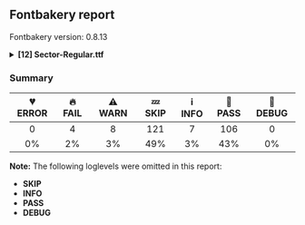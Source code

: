 ## Fontbakery report

Fontbakery version: 0.8.13

<details><summary><b>[12] Sector-Regular.ttf</b></summary><div><details><summary>🔥 <b>FAIL:</b> Check license file has good copyright string. (<a href="https://font-bakery.readthedocs.io/en/stable/fontbakery/profiles/googlefonts.html#com.google.fonts/check/license/OFL_copyright">com.google.fonts/check/license/OFL_copyright</a>)</summary><div>


* 🔥 **FAIL** First line in license file is:

"copyright 2023 sector mono, mateo broillet"

which does not match the expected format, similar to:

"Copyright 2022 The Familyname Project Authors (git url)" [code: bad-format]
</div></details><details><summary>🔥 <b>FAIL:</b> Stricter unitsPerEm criteria for Google Fonts.  (<a href="https://font-bakery.readthedocs.io/en/stable/fontbakery/profiles/googlefonts.html#com.google.fonts/check/unitsperem_strict">com.google.fonts/check/unitsperem_strict</a>)</summary><div>


* 🔥 **FAIL** Font em size (unitsPerEm) is 1200. If possible, please consider using 1000. Good values for unitsPerEm, though, are typically these: [16, 32, 64, 128, 256, 500, 512, 1000, 1024, 2000, 2048]. [code: bad-value]
</div></details><details><summary>🔥 <b>FAIL:</b> Check font follows the Google Fonts vertical metric schema (<a href="https://font-bakery.readthedocs.io/en/stable/fontbakery/profiles/googlefonts.html#com.google.fonts/check/vertical_metrics">com.google.fonts/check/vertical_metrics</a>)</summary><div>


* 🔥 **FAIL** The sum of hhea.ascender + abs(hhea.descender) + hhea.lineGap is 1131 when it should be at least 1440 [code: bad-hhea-range]
</div></details><details><summary>🔥 <b>FAIL:</b> Ensure soft_dotted characters lose their dot when combined with marks that replace the dot. (<a href="https://font-bakery.readthedocs.io/en/stable/fontbakery/profiles/universal.html#com.google.fonts/check/soft_dotted">com.google.fonts/check/soft_dotted</a>)</summary><div>


* 🔥 **FAIL** The dot of soft dotted characters used in orthographies must disappear in the following strings: i̊ i̋ j̀ j́ j̃ j̄ j̈ į̀ į́ į̂ į̃ į̄ į̌

The dot of soft dotted characters should disappear in other cases, for example: ĭ i̇ ǐ i̒ ĭ̦ i̦̇ i̦̊ i̦̋ ǐ̦ i̦̒ ĭ̧ i̧̇ i̧̊ i̧̋ ǐ̧ i̧̒ ĵ j̆ j̇ j̊ [code: soft-dotted]
</div></details><details><summary>⚠ <b>WARN:</b> Checking OS/2 achVendID. (<a href="https://font-bakery.readthedocs.io/en/stable/fontbakery/profiles/googlefonts.html#com.google.fonts/check/vendor_id">com.google.fonts/check/vendor_id</a>)</summary><div>


* ⚠ **WARN** OS/2 VendorID value 'Mate' is not yet recognized. If you registered it recently, then it's safe to ignore this warning message. Otherwise, you should set it to your own unique 4 character code, and register it with Microsoft at https://www.microsoft.com/typography/links/vendorlist.aspx
 [code: unknown]
</div></details><details><summary>⚠ <b>WARN:</b> License URL matches License text on name table? (<a href="https://font-bakery.readthedocs.io/en/stable/fontbakery/profiles/googlefonts.html#com.google.fonts/check/name/license_url">com.google.fonts/check/name/license_url</a>)</summary><div>


* ⚠ **WARN** Please consider using HTTPS URLs at name table entry [plat=3, enc=1, name=14] [code: http-in-license-info]
</div></details><details><summary>⚠ <b>WARN:</b> Ensure fonts have ScriptLangTags declared on the 'meta' table. (<a href="https://font-bakery.readthedocs.io/en/stable/fontbakery/profiles/googlefonts.html#com.google.fonts/check/meta/script_lang_tags">com.google.fonts/check/meta/script_lang_tags</a>)</summary><div>


* ⚠ **WARN** This font file does not have a 'meta' table. [code: lacks-meta-table]
</div></details><details><summary>⚠ <b>WARN:</b> Check font contains no unreachable glyphs (<a href="https://font-bakery.readthedocs.io/en/stable/fontbakery/profiles/universal.html#com.google.fonts/check/unreachable_glyphs">com.google.fonts/check/unreachable_glyphs</a>)</summary><div>


* ⚠ **WARN** The following glyphs could not be reached by codepoint or substitution rules:

	- uni030C.alt
 [code: unreachable-glyphs]
</div></details><details><summary>⚠ <b>WARN:</b> Check if each glyph has the recommended amount of contours. (<a href="https://font-bakery.readthedocs.io/en/stable/fontbakery/profiles/universal.html#com.google.fonts/check/contour_count">com.google.fonts/check/contour_count</a>)</summary><div>


* ⚠ **WARN** This check inspects the glyph outlines and detects the total number of contours in each of them. The expected values are infered from the typical ammounts of contours observed in a large collection of reference font families. The divergences listed below may simply indicate a significantly different design on some of your glyphs. On the other hand, some of these may flag actual bugs in the font such as glyphs mapped to an incorrect codepoint. Please consider reviewing the design and codepoint assignment of these to make sure they are correct.

The following glyphs do not have the recommended number of contours:

	- Glyph name: asterisk	Contours detected: 2	Expected: 1 or 4

	- Glyph name: W	Contours detected: 4	Expected: 1 or 2

	- Glyph name: v	Contours detected: 2	Expected: 1

	- Glyph name: w	Contours detected: 4	Expected: 1

	- Glyph name: braceleft	Contours detected: 2	Expected: 1

	- Glyph name: braceright	Contours detected: 2	Expected: 1

	- Glyph name: newGlyph	Contours detected: 0	Expected: 2 or 3

	- Glyph name: newGlyph.001	Contours detected: 0	Expected: 2 or 3

	- Glyph name: germandbls	Contours detected: 2	Expected: 1

	- Glyph name: aogonek	Contours detected: 3	Expected: 2

	- Glyph name: eogonek	Contours detected: 3	Expected: 2

	- Glyph name: Uogonek	Contours detected: 2	Expected: 1

	- Glyph name: uogonek	Contours detected: 2	Expected: 1

	- Glyph name: Wcircumflex	Contours detected: 5	Expected: 2

	- Glyph name: wcircumflex	Contours detected: 5	Expected: 2

	- Glyph name: Wgrave	Contours detected: 5	Expected: 2

	- Glyph name: wgrave	Contours detected: 5	Expected: 2

	- Glyph name: Wacute	Contours detected: 5	Expected: 2

	- Glyph name: wacute	Contours detected: 5	Expected: 2

	- Glyph name: Wdieresis	Contours detected: 6	Expected: 3

	- Glyph name: wdieresis	Contours detected: 6	Expected: 3

	- Glyph name: uni1E9E	Contours detected: 2	Expected: 1

	- Glyph name: arrowboth	Contours detected: 2	Expected: 1

	- Glyph name: arrowupdn	Contours detected: 2	Expected: 1

	- Glyph name: infinity	Contours detected: 4	Expected: 3

	- Glyph name: Uogonek	Contours detected: 2	Expected: 1

	- Glyph name: W	Contours detected: 4	Expected: 1 or 2

	- Glyph name: Wacute	Contours detected: 5	Expected: 2

	- Glyph name: Wcircumflex	Contours detected: 5	Expected: 2

	- Glyph name: Wdieresis	Contours detected: 6	Expected: 3

	- Glyph name: Wgrave	Contours detected: 5	Expected: 2

	- Glyph name: aogonek	Contours detected: 3	Expected: 2

	- Glyph name: arrowboth	Contours detected: 2	Expected: 1

	- Glyph name: arrowupdn	Contours detected: 2	Expected: 1

	- Glyph name: asterisk	Contours detected: 2	Expected: 1 or 4

	- Glyph name: braceleft	Contours detected: 2	Expected: 1

	- Glyph name: braceright	Contours detected: 2	Expected: 1

	- Glyph name: eogonek	Contours detected: 3	Expected: 2

	- Glyph name: germandbls	Contours detected: 2	Expected: 1

	- Glyph name: infinity	Contours detected: 4	Expected: 3

	- Glyph name: uni1E9E	Contours detected: 2	Expected: 1

	- Glyph name: uogonek	Contours detected: 2	Expected: 1

	- Glyph name: v	Contours detected: 2	Expected: 1

	- Glyph name: w	Contours detected: 4	Expected: 1

	- Glyph name: wacute	Contours detected: 5	Expected: 2

	- Glyph name: wcircumflex	Contours detected: 5	Expected: 2

	- Glyph name: wdieresis	Contours detected: 6	Expected: 3 

	- Glyph name: wgrave	Contours detected: 5	Expected: 2
 [code: contour-count]
</div></details><details><summary>⚠ <b>WARN:</b> Ensure dotted circle glyph is present and can attach marks. (<a href="https://font-bakery.readthedocs.io/en/stable/fontbakery/profiles/universal.html#com.google.fonts/check/dotted_circle">com.google.fonts/check/dotted_circle</a>)</summary><div>


* ⚠ **WARN** No dotted circle glyph present [code: missing-dotted-circle]
</div></details><details><summary>⚠ <b>WARN:</b> Checking correctness of monospaced metadata. (<a href="https://font-bakery.readthedocs.io/en/stable/fontbakery/profiles/name.html#com.google.fonts/check/monospace">com.google.fonts/check/monospace</a>)</summary><div>


* ⚠ **WARN** The OpenType spec recomments at https://learn.microsoft.com/en-us/typography/opentype/spec/recom#hhea-table that hhea.numberOfHMetrics be set to 3 but this font has 382 instead.
Please read https://github.com/fonttools/fonttools/issues/3014 to decide whether this makes sense for your font. [code: bad-numberOfHMetrics]
</div></details><details><summary>⚠ <b>WARN:</b> Do outlines contain any jaggy segments? (<a href="https://font-bakery.readthedocs.io/en/stable/fontbakery/profiles/<Section: Outline Correctness Checks>.html#com.google.fonts/check/outline_jaggy_segments">com.google.fonts/check/outline_jaggy_segments</a>)</summary><div>


* ⚠ **WARN** The following glyphs have jaggy segments:

	* Aring (U+00C5): B<<336.0,858.0>-<345.0,849.0>-<346.0,837.0>>/B<<346.0,837.0>-<347.0,849.0>-<356.0,858.0>> = 9.527283381452328

	* Aring (U+00C5): B<<338.0,777.0>-<347.0,768.0>-<348.0,756.0>>/B<<348.0,756.0>-<349.0,768.0>-<358.0,777.0>> = 9.527283381452328

	* Aring (U+00C5): B<<356.0,811.0>-<347.0,820.0>-<346.0,832.0>>/B<<346.0,832.0>-<345.0,820.0>-<336.0,811.0>> = 9.527283381452328

	* Aring (U+00C5): B<<358.0,730.0>-<349.0,739.0>-<348.0,751.0>>/B<<348.0,751.0>-<347.0,739.0>-<338.0,730.0>> = 9.527283381452328

	* Uring (U+016E): B<<339.0,858.0>-<348.0,849.0>-<349.0,837.0>>/B<<349.0,837.0>-<350.0,849.0>-<359.0,858.0>> = 9.527283381452328

	* Uring (U+016E): B<<341.0,777.0>-<350.0,768.0>-<351.0,756.0>>/B<<351.0,756.0>-<352.0,768.0>-<361.0,777.0>> = 9.527283381452328

	* Uring (U+016E): B<<359.0,811.0>-<350.0,820.0>-<349.0,832.0>>/B<<349.0,832.0>-<348.0,820.0>-<339.0,811.0>> = 9.527283381452328

	* Uring (U+016E): B<<361.0,730.0>-<352.0,739.0>-<351.0,751.0>>/B<<351.0,751.0>-<350.0,739.0>-<341.0,730.0>> = 9.527283381452328

	* W (U+0057): B<<342.0,411.0>-<349.0,398.0>-<348.0,384.0>>/B<<348.0,384.0>-<348.0,397.0>-<355.0,410.0>> = 4.085616779974799

	* W (U+0057): B<<349.0,377.0>-<349.0,380.0>-<348.0,384.0>>/L<<348.0,384.0>--<348.0,378.0>> = 14.036243467926484

	* W (U+0057): B<<445.0,55.0>-<445.0,82.0>-<464.0,98.0>>/L<<464.0,98.0>--<462.0,97.0>> = 13.53585636913422

	* Wacute (U+1E82): B<<342.0,411.0>-<349.0,398.0>-<348.0,384.0>>/B<<348.0,384.0>-<348.0,397.0>-<355.0,410.0>> = 4.085616779974799

	* Wacute (U+1E82): B<<349.0,377.0>-<349.0,380.0>-<348.0,384.0>>/L<<348.0,384.0>--<348.0,378.0>> = 14.036243467926484

	* Wacute (U+1E82): B<<445.0,55.0>-<445.0,82.0>-<464.0,98.0>>/L<<464.0,98.0>--<462.0,97.0>> = 13.53585636913422

	* Wcircumflex (U+0174): B<<342.0,411.0>-<349.0,398.0>-<348.0,384.0>>/B<<348.0,384.0>-<348.0,397.0>-<355.0,410.0>> = 4.085616779974799

	* Wcircumflex (U+0174): B<<349.0,377.0>-<349.0,380.0>-<348.0,384.0>>/L<<348.0,384.0>--<348.0,378.0>> = 14.036243467926484

	* Wcircumflex (U+0174): B<<445.0,55.0>-<445.0,82.0>-<464.0,98.0>>/L<<464.0,98.0>--<462.0,97.0>> = 13.53585636913422

	* Wdieresis (U+1E84): B<<342.0,411.0>-<349.0,398.0>-<348.0,384.0>>/B<<348.0,384.0>-<348.0,397.0>-<355.0,410.0>> = 4.085616779974799

	* Wdieresis (U+1E84): B<<349.0,377.0>-<349.0,380.0>-<348.0,384.0>>/L<<348.0,384.0>--<348.0,378.0>> = 14.036243467926484

	* Wdieresis (U+1E84): B<<445.0,55.0>-<445.0,82.0>-<464.0,98.0>>/L<<464.0,98.0>--<462.0,97.0>> = 13.53585636913422

	* Wgrave (U+1E80): B<<342.0,411.0>-<349.0,398.0>-<348.0,384.0>>/B<<348.0,384.0>-<348.0,397.0>-<355.0,410.0>> = 4.085616779974799

	* Wgrave (U+1E80): B<<349.0,377.0>-<349.0,380.0>-<348.0,384.0>>/L<<348.0,384.0>--<348.0,378.0>> = 14.036243467926484

	* Wgrave (U+1E80): B<<445.0,55.0>-<445.0,82.0>-<464.0,98.0>>/L<<464.0,98.0>--<462.0,97.0>> = 13.53585636913422

	* Z (U+005A): B<<208.0,124.0>-<196.0,110.0>-<177.0,106.0>>/B<<177.0,106.0>-<180.0,106.0>-<184.0,105.0>> = 11.888658039627968

	* Zacute (U+0179): B<<208.0,124.0>-<196.0,110.0>-<177.0,106.0>>/B<<177.0,106.0>-<180.0,106.0>-<184.0,105.0>> = 11.888658039627968

	* Zcaron (U+017D): B<<208.0,124.0>-<196.0,110.0>-<177.0,106.0>>/B<<177.0,106.0>-<180.0,106.0>-<184.0,105.0>> = 11.888658039627968

	* Zdotaccent (U+017B): B<<208.0,124.0>-<196.0,110.0>-<177.0,106.0>>/B<<177.0,106.0>-<180.0,106.0>-<184.0,105.0>> = 11.888658039627968

	* aring (U+00E5): B<<339.0,706.0>-<348.0,697.0>-<349.0,685.0>>/B<<349.0,685.0>-<350.0,697.0>-<359.0,706.0>> = 9.527283381452328

	* aring (U+00E5): B<<341.0,625.0>-<350.0,616.0>-<351.0,604.0>>/B<<351.0,604.0>-<352.0,616.0>-<361.0,625.0>> = 9.527283381452328

	* aring (U+00E5): B<<359.0,659.0>-<350.0,668.0>-<349.0,680.0>>/B<<349.0,680.0>-<348.0,668.0>-<339.0,659.0>> = 9.527283381452328

	* aring (U+00E5): B<<361.0,578.0>-<352.0,587.0>-<351.0,599.0>>/B<<351.0,599.0>-<350.0,587.0>-<341.0,578.0>> = 9.527283381452328

	* ring (U+02DA): B<<339.0,672.0>-<348.0,663.0>-<349.0,651.0>>/B<<349.0,651.0>-<350.0,663.0>-<359.0,672.0>> = 9.527283381452328

	* ring (U+02DA): B<<341.0,591.0>-<350.0,582.0>-<351.0,570.0>>/B<<351.0,570.0>-<352.0,582.0>-<361.0,591.0>> = 9.527283381452328

	* ring (U+02DA): B<<359.0,625.0>-<350.0,634.0>-<349.0,646.0>>/B<<349.0,646.0>-<348.0,634.0>-<339.0,625.0>> = 9.527283381452328

	* ring (U+02DA): B<<361.0,544.0>-<352.0,553.0>-<351.0,565.0>>/B<<351.0,565.0>-<350.0,553.0>-<341.0,544.0>> = 9.527283381452328

	* uni030A (U+030A): B<<339.0,858.0>-<348.0,849.0>-<349.0,837.0>>/B<<349.0,837.0>-<350.0,849.0>-<359.0,858.0>> = 9.527283381452328

	* uni030A (U+030A): B<<341.0,777.0>-<350.0,768.0>-<351.0,756.0>>/B<<351.0,756.0>-<352.0,768.0>-<361.0,777.0>> = 9.527283381452328

	* uni030A (U+030A): B<<359.0,811.0>-<350.0,820.0>-<349.0,832.0>>/B<<349.0,832.0>-<348.0,820.0>-<339.0,811.0>> = 9.527283381452328

	* uni030A (U+030A): B<<361.0,730.0>-<352.0,739.0>-<351.0,751.0>>/B<<351.0,751.0>-<350.0,739.0>-<341.0,730.0>> = 9.527283381452328

	* uni1EF9 (U+1EF9): B<<221.0,410.0>-<209.0,410.0>-<188.0,414.0>>/B<<188.0,414.0>-<207.0,408.0>-<216.0,392.0>> = 6.741270506160247

	* uni1EF9 (U+1EF9): B<<260.5,283.5>-<255.0,263.0>-<237.0,253.0>>/B<<237.0,253.0>-<255.0,264.0>-<275.5,259.0>> = 2.374961515761332

	* uni1EF9 (U+1EF9): B<<425.5,259.0>-<446.0,264.0>-<464.0,253.0>>/B<<464.0,253.0>-<445.0,263.0>-<440.0,283.5>> = 3.6710250137784786

	* uni1EF9 (U+1EF9): B<<484.0,392.0>-<493.0,407.0>-<510.0,413.0>>/B<<510.0,413.0>-<492.0,410.0>-<481.0,410.0>> = 9.97771262015058

	* uring (U+016F): B<<339.0,708.0>-<348.0,699.0>-<349.0,687.0>>/B<<349.0,687.0>-<350.0,699.0>-<359.0,708.0>> = 9.527283381452328

	* uring (U+016F): B<<341.0,627.0>-<350.0,618.0>-<351.0,606.0>>/B<<351.0,606.0>-<352.0,618.0>-<361.0,627.0>> = 9.527283381452328

	* uring (U+016F): B<<359.0,661.0>-<350.0,670.0>-<349.0,682.0>>/B<<349.0,682.0>-<348.0,670.0>-<339.0,661.0>> = 9.527283381452328

	* uring (U+016F): B<<361.0,580.0>-<352.0,589.0>-<351.0,601.0>>/B<<351.0,601.0>-<350.0,589.0>-<341.0,580.0>> = 9.527283381452328

	* v (U+0076): B<<207.0,410.0>-<195.0,410.0>-<174.0,414.0>>/B<<174.0,414.0>-<193.0,408.0>-<202.0,392.0>> = 6.741270506160247

	* v (U+0076): B<<246.5,283.5>-<241.0,263.0>-<223.0,253.0>>/B<<223.0,253.0>-<241.0,264.0>-<261.5,259.0>> = 2.374961515761332

	* v (U+0076): B<<411.5,259.0>-<432.0,264.0>-<450.0,253.0>>/B<<450.0,253.0>-<431.0,263.0>-<426.0,283.5>> = 3.6710250137784786

	* v (U+0076): B<<470.0,392.0>-<479.0,407.0>-<496.0,413.0>>/B<<496.0,413.0>-<478.0,410.0>-<467.0,410.0>> = 9.97771262015058

	* w (U+0077): B<<285.0,411.5>-<300.0,423.0>-<316.0,418.0>>/B<<316.0,418.0>-<289.0,434.0>-<289.0,465.0>> = 13.296643320791533

	* w (U+0077): B<<345.0,410.0>-<338.0,410.0>-<331.0,412.0>>/B<<331.0,412.0>-<340.0,407.0>-<345.0,398.0>> = 13.109208198154267

	* wacute (U+1E83): B<<285.0,411.5>-<300.0,423.0>-<316.0,418.0>>/B<<316.0,418.0>-<289.0,434.0>-<289.0,465.0>> = 13.296643320791533

	* wacute (U+1E83): B<<345.0,410.0>-<338.0,410.0>-<331.0,412.0>>/B<<331.0,412.0>-<340.0,407.0>-<345.0,398.0>> = 13.109208198154267

	* wcircumflex (U+0175): B<<285.0,411.5>-<300.0,423.0>-<316.0,418.0>>/B<<316.0,418.0>-<289.0,434.0>-<289.0,465.0>> = 13.296643320791533

	* wcircumflex (U+0175): B<<345.0,410.0>-<338.0,410.0>-<331.0,412.0>>/B<<331.0,412.0>-<340.0,407.0>-<345.0,398.0>> = 13.109208198154267

	* wdieresis (U+1E85): B<<285.0,411.5>-<300.0,423.0>-<316.0,418.0>>/B<<316.0,418.0>-<289.0,434.0>-<289.0,465.0>> = 13.296643320791533

	* wdieresis (U+1E85): B<<345.0,410.0>-<338.0,410.0>-<331.0,412.0>>/B<<331.0,412.0>-<340.0,407.0>-<345.0,398.0>> = 13.109208198154267

	* wgrave (U+1E81): B<<285.0,411.5>-<300.0,423.0>-<316.0,418.0>>/B<<316.0,418.0>-<289.0,434.0>-<289.0,465.0>> = 13.296643320791533

	* wgrave (U+1E81): B<<345.0,410.0>-<338.0,410.0>-<331.0,412.0>>/B<<331.0,412.0>-<340.0,407.0>-<345.0,398.0>> = 13.109208198154267

	* y (U+0079): B<<221.0,410.0>-<209.0,410.0>-<188.0,414.0>>/B<<188.0,414.0>-<207.0,408.0>-<216.0,392.0>> = 6.741270506160247

	* y (U+0079): B<<260.5,283.5>-<255.0,263.0>-<237.0,253.0>>/B<<237.0,253.0>-<255.0,264.0>-<275.5,259.0>> = 2.374961515761332

	* y (U+0079): B<<425.5,259.0>-<446.0,264.0>-<464.0,253.0>>/B<<464.0,253.0>-<445.0,263.0>-<440.0,283.5>> = 3.6710250137784786

	* y (U+0079): B<<484.0,392.0>-<493.0,407.0>-<510.0,413.0>>/B<<510.0,413.0>-<492.0,410.0>-<481.0,410.0>> = 9.97771262015058

	* yacute (U+00FD): B<<221.0,410.0>-<209.0,410.0>-<188.0,414.0>>/B<<188.0,414.0>-<207.0,408.0>-<216.0,392.0>> = 6.741270506160247

	* yacute (U+00FD): B<<260.5,283.5>-<255.0,263.0>-<237.0,253.0>>/B<<237.0,253.0>-<255.0,264.0>-<275.5,259.0>> = 2.374961515761332

	* yacute (U+00FD): B<<425.5,259.0>-<446.0,264.0>-<464.0,253.0>>/B<<464.0,253.0>-<445.0,263.0>-<440.0,283.5>> = 3.6710250137784786

	* yacute (U+00FD): B<<484.0,392.0>-<493.0,407.0>-<510.0,413.0>>/B<<510.0,413.0>-<492.0,410.0>-<481.0,410.0>> = 9.97771262015058

	* ycircumflex (U+0177): B<<221.0,410.0>-<209.0,410.0>-<188.0,414.0>>/B<<188.0,414.0>-<207.0,408.0>-<216.0,392.0>> = 6.741270506160247

	* ycircumflex (U+0177): B<<260.5,283.5>-<255.0,263.0>-<237.0,253.0>>/B<<237.0,253.0>-<255.0,264.0>-<275.5,259.0>> = 2.374961515761332

	* ycircumflex (U+0177): B<<425.5,259.0>-<446.0,264.0>-<464.0,253.0>>/B<<464.0,253.0>-<445.0,263.0>-<440.0,283.5>> = 3.6710250137784786

	* ycircumflex (U+0177): B<<484.0,392.0>-<493.0,407.0>-<510.0,413.0>>/B<<510.0,413.0>-<492.0,410.0>-<481.0,410.0>> = 9.97771262015058

	* ydieresis (U+00FF): B<<221.0,410.0>-<209.0,410.0>-<188.0,414.0>>/B<<188.0,414.0>-<207.0,408.0>-<216.0,392.0>> = 6.741270506160247

	* ydieresis (U+00FF): B<<260.5,283.5>-<255.0,263.0>-<237.0,253.0>>/B<<237.0,253.0>-<255.0,264.0>-<275.5,259.0>> = 2.374961515761332

	* ydieresis (U+00FF): B<<425.5,259.0>-<446.0,264.0>-<464.0,253.0>>/B<<464.0,253.0>-<445.0,263.0>-<440.0,283.5>> = 3.6710250137784786

	* ydieresis (U+00FF): B<<484.0,392.0>-<493.0,407.0>-<510.0,413.0>>/B<<510.0,413.0>-<492.0,410.0>-<481.0,410.0>> = 9.97771262015058

	* ygrave (U+1EF3): B<<221.0,410.0>-<209.0,410.0>-<188.0,414.0>>/B<<188.0,414.0>-<207.0,408.0>-<216.0,392.0>> = 6.741270506160247

	* ygrave (U+1EF3): B<<260.5,283.5>-<255.0,263.0>-<237.0,253.0>>/B<<237.0,253.0>-<255.0,264.0>-<275.5,259.0>> = 2.374961515761332

	* ygrave (U+1EF3): B<<425.5,259.0>-<446.0,264.0>-<464.0,253.0>>/B<<464.0,253.0>-<445.0,263.0>-<440.0,283.5>> = 3.6710250137784786 

	* ygrave (U+1EF3): B<<484.0,392.0>-<493.0,407.0>-<510.0,413.0>>/B<<510.0,413.0>-<492.0,410.0>-<481.0,410.0>> = 9.97771262015058 [code: found-jaggy-segments]
</div></details><br></div></details>

### Summary

| 💔 ERROR | 🔥 FAIL | ⚠ WARN | 💤 SKIP | ℹ INFO | 🍞 PASS | 🔎 DEBUG |
|:-----:|:----:|:----:|:----:|:----:|:----:|:----:|
| 0 | 4 | 8 | 121 | 7 | 106 | 0 |
| 0% | 2% | 3% | 49% | 3% | 43% | 0% |

**Note:** The following loglevels were omitted in this report:
* **SKIP**
* **INFO**
* **PASS**
* **DEBUG**
